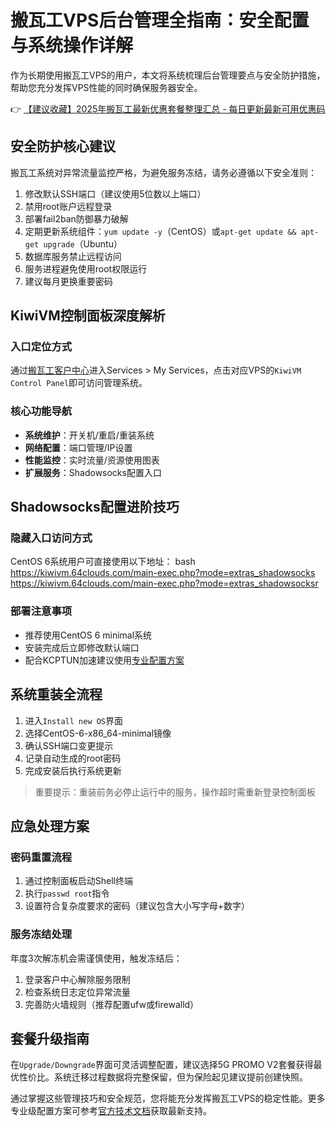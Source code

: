 # 搬瓦工VPS后台管理全指南：安全配置与系统操作详解

作为长期使用搬瓦工VPS的用户，本文将系统梳理后台管理要点与安全防护措施，帮助您充分发挥VPS性能的同时确保服务器安全。

👉 [【建议收藏】2025年搬瓦工最新优惠套餐整理汇总 - 每日更新最新可用优惠码](https://bit.ly/banwagon)

## 安全防护核心建议
搬瓦工系统对异常流量监控严格，为避免服务冻结，请务必遵循以下安全准则：
1. 修改默认SSH端口（建议使用5位数以上端口）
2. 禁用root账户远程登录
3. 部署fail2ban防御暴力破解
4. 定期更新系统组件：`yum update -y`（CentOS）或`apt-get update && apt-get upgrade`（Ubuntu）
5. 数据库服务禁止远程访问
6. 服务进程避免使用root权限运行
7. 建议每月更换重要密码

## KiwiVM控制面板深度解析
### 入口定位方式
通过[搬瓦工客户中心](https://bit.ly/banwagon)进入Services > My Services，点击对应VPS的`KiwiVM Control Panel`即可访问管理系统。

### 核心功能导航
- **系统维护**：开关机/重启/重装系统
- **网络配置**：端口管理/IP设置
- **性能监控**：实时流量/资源使用图表
- **扩展服务**：Shadowsocks配置入口

## Shadowsocks配置进阶技巧
### 隐藏入口访问方式
CentOS 6系统用户可直接使用以下地址：
bash
https://kiwivm.64clouds.com/main-exec.php?mode=extras_shadowsocks
https://kiwivm.64clouds.com/main-exec.php?mode=extras_shadowsocksr

### 部署注意事项
- 推荐使用CentOS 6 minimal系统
- 安装完成后立即修改默认端口
- 配合KCPTUN加速建议使用[专业配置方案](https://bit.ly/banwagon)

## 系统重装全流程
1. 进入`Install new OS`界面
2. 选择CentOS-6-x86_64-minimal镜像
3. 确认SSH端口变更提示
4. 记录自动生成的root密码
5. 完成安装后执行系统更新

> 重要提示：重装前务必停止运行中的服务，操作超时需重新登录控制面板

## 应急处理方案
### 密码重置流程
1. 通过控制面板启动Shell终端
2. 执行`passwd root`指令
3. 设置符合复杂度要求的密码（建议包含大小写字母+数字）

### 服务冻结处理
年度3次解冻机会需谨慎使用，触发冻结后：
1. 登录客户中心解除服务限制
2. 检查系统日志定位异常流量
3. 完善防火墙规则（推荐配置ufw或firewalld）

## 套餐升级指南
在`Upgrade/Downgrade`界面可灵活调整配置，建议选择5G PROMO V2套餐获得最优性价比。系统迁移过程数据将完整保留，但为保险起见建议提前创建快照。

通过掌握这些管理技巧和安全规范，您将能充分发挥搬瓦工VPS的稳定性能。更多专业级配置方案可参考[官方技术文档](https://bit.ly/banwagon)获取最新支持。
